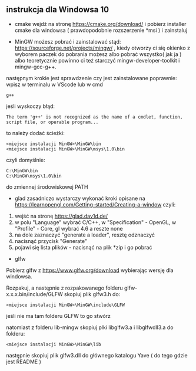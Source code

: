 ## instrukcja dla Windowsa 10
- cmake
wejdź na stronę https://cmake.org/download/ i pobierz installer cmake dla windowsa ( prawdopodobnie rozszerzenie *msi ) i zainstaluj

- MinGW
możesz pobrać i zainstalować stąd: https://sourceforge.net/projects/mingw/ , kiedy otworzy ci się okienko z wyborem paczek do pobrania
możesz albo pobrać wszystko( jak ja ) albo teoretycznie powinno ci też starczyć mingw-developer-toolkit i mingw-gcc-g++.

następnym krokie jest sprawdzenie czy jest zainstalowane poprawnie: wpisz w terminalu w VScode lub w cmd
```
g++
```
jeśli wyskoczy błąd:
```
The term 'g++' is not recognized as the name of a cmdlet, function, script file, or operable program...
```
to należy dodać ścieżki:
 ```
 <miejsce instalacji MinGW>\MinGW\bin
 <miejsce instalacji MinGW>\MinGW\msys\1.0\bin
 ```
 czyli domyślnie:
 ```
 C:\MinGW\bin
 C:\MinGW\msys\1.0\bin
 ```
 do zmiennej środowiskowej PATH

 - glad
zasadniczo wystarczy wykonać kroki opisane na https://learnopengl.com/Getting-started/Creating-a-window czyli:
1. wejść na stronę https://glad.dav1d.de/
2. w polu "Language" wybrać C/C++, w "Specification" - OpenGL, w "Profile" - Core, gl wybrać 4.6 a reszte none
3. na dole zaznaczyć "generate a loader", resztę odznaczyć
4. nacisnąć przycisk "Generate"
5. pojawi się lista plików - nacisnąć na plik *zip i go pobrać

 - glfw

Pobierz glfw z https://www.glfw.org/download wybierając wersję dla windowsa.

Rozpakuj, a następnie z rozpakowanego folderu glfw-x.x.x.bin/include/GLFW skopiuj plik glfw3.h do:
```
<miejsce instalacji MinGW>\MinGW\include\GLFW
```
jeśli nie ma tam folderu GLFW to go stwórz

natomiast z folderu lib-mingw skopiuj plki libglfw3.a i libglfwdll3.a do folderu:
```
<miejsce instalacji MinGW>\MinGW\lib 
```
następnie skopiuj plik glfw3.dll do głównego katalogu Yave ( do tego gdzie jest README )
